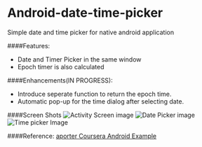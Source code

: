 Android-date-time-picker
========================

Simple date and time picker for native android application

####Features:
* Date and Timer Picker in the same window
* Epoch timer is also calculated

####Enhancements(IN PROGRESS):
* Introduce seperate function to return the epoch time.
* Automatic pop-up for the time dialog after selecting date.

####Screen Shots
![Activity Screen image](https://cloud.githubusercontent.com/assets/3127498/4968739/c6e843e8-6849-11e4-9d04-acda118787d8.png "Activity window with epoch time")
![Date Picker image](https://cloud.githubusercontent.com/assets/3127498/4968740/c8883fb4-6849-11e4-9654-1687f9251cf8.png "Date Picker Activity")
![Time picker Image](https://cloud.githubusercontent.com/assets/3127498/4968741/ca862f60-6849-11e4-968b-3d967e386f8e.png "Timer Picker activity")


####Reference:
[aporter Coursera Android Example](https://github.com/aporter/coursera-android/tree/master/Examples)

